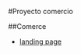 #Proyecto comercio

##Comerce


- [landing page](https://GCode123xz.github.io/comerce-gv/jsondev-roloj-master)